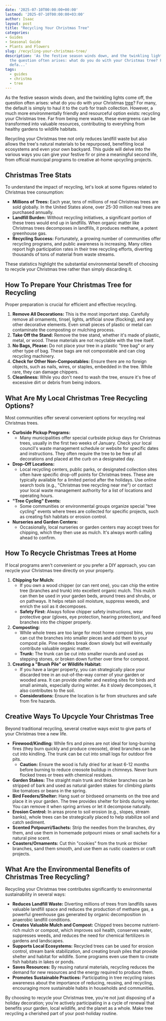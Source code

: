 ```yaml
---
date: '2025-07-10T00:00:00+00:00'
lastmod: '2025-07-10T00:00:00+03:00'
author: Isaac
layout: post
title: "Recycling Your Christmas Tree"
categories:
- Guides
- Seasonal Guide
- Plants and Flowers
slug: /recycling-your-christmas-tree/
description: 'As the festive season winds down, and the twinkling lights come off,
  the question often arises: what do you do with your Christmas tree? For many, the
  defa...'
tags: 
  - guides
  - christma
  - tree
---
```

As the festive season winds down, and the twinkling lights come off, the question often arises: what do you do with your Christmas [tree](/posts/christmas-tree-faq/)? For many, the default is simply to haul it to the curb for trash collection. However, a much more environmentally friendly and resourceful option exists: recycling your Christmas tree. Far from being mere waste, these evergreens can be transformed into valuable resources, contributing to everything from healthy gardens to wildlife habitats.

Recycling your Christmas tree not only reduces landfill waste but also allows the tree's natural materials to be repurposed, benefiting local ecosystems and even your own backyard. This guide will delve into the various ways you can give your festive fir or pine a meaningful second life, from official municipal programs to creative at-home upcycling projects.

## Christmas Tree Stats

To understand the impact of recycling, let's look at some figures related to Christmas tree consumption:

* **Millions of Trees:** Each year, tens of millions of real Christmas trees are sold globally. In the United States alone, over 25-30 million real trees are purchased annually.
* **Landfill Burden:** Without recycling initiatives, a significant portion of these trees would end up in landfills. When organic matter like Christmas trees decomposes in landfills, it produces methane, a potent greenhouse gas.
* **Recycling Success:** Fortunately, a growing number of communities offer recycling programs, and public awareness is increasing. Many cities report high participation rates in their tree recycling efforts, diverting thousands of tons of material from waste streams.

These statistics highlight the substantial environmental benefit of choosing to recycle your Christmas tree rather than simply discarding it.

## How To Prepare Your Christmas Tree for Recycling

Proper preparation is crucial for efficient and effective recycling.

1.  **Remove All Decorations:** This is the most important step. Carefully remove all ornaments, tinsel, lights, artificial snow (flocking), and any other decorative elements. Even small pieces of plastic or metal can contaminate the composting or mulching process.
2.  **Take Off the Stand:** Remove the tree stand, whether it's made of plastic, metal, or wood. These materials are not recyclable with the tree itself.
3.  **No Bags, Please:** Do not place your tree in a plastic "tree bag" or any other type of bag. These bags are not compostable and can clog recycling machinery.
4.  **Check for Other Non-Compostables:** Ensure there are no foreign objects, such as nails, wires, or staples, embedded in the tree. While rare, they can damage chippers.
5.  **Cleanliness:** While you don't need to wash the tree, ensure it's free of excessive dirt or debris from being indoors.

## What Are My Local Christmas Tree Recycling Options?

Most communities offer several convenient options for recycling real Christmas trees.

* **Curbside Pickup Programs:**
    * Many municipalities offer special curbside pickup days for Christmas trees, usually in the first two weeks of January. Check your local council's waste management schedule or website for specific dates and instructions. They often require the tree to be free of all decorations and placed at the curb on a designated day.
* **Drop-Off Locations:**
    * Local recycling centers, public parks, or designated collection sites often have specific drop-off points for Christmas trees. These are typically available for a limited period after the holidays. Use online search tools (e.g., "Christmas tree recycling near me") or contact your local waste management authority for a list of locations and operating hours.
* **"Tree Cycling" Events:**
    * Some communities or environmental groups organize special "tree cycling" events where trees are collected for specific projects, such as creating fish habitats or erosion control.
* **Nurseries and Garden Centers:**
    * Occasionally, local nurseries or garden centers may accept trees for chipping, which they then use as mulch. It's always worth calling ahead to confirm.

## How To Recycle Christmas Trees at Home

If local programs aren't convenient or you prefer a DIY approach, you can recycle your Christmas tree directly on your property.

1.  **Chipping for Mulch:**
    * If you own a wood chipper (or can rent one), you can chip the entire tree (branches and trunk) into excellent organic mulch. This mulch can then be used in your garden beds, around trees and shrubs, or on pathways. It helps retain soil moisture, suppress weeds, and enrich the soil as it decomposes.
    * **Safety First:** Always follow chipper safety instructions, wear protective gear (gloves, eye protection, hearing protection), and feed branches into the chipper properly.
2.  **Composting:**
    * While whole trees are too large for most home compost bins, you can cut the branches into smaller pieces and add them to your compost pile. Pine needles break down slowly but will eventually contribute valuable organic matter.
    * **Trunk:** The trunk can be cut into smaller rounds and used as stepping stones, or broken down further over time for compost.
3.  **Creating a "Brush Pile" or Wildlife Habitat:**
    * If you have a larger property, you can strategically place your discarded tree in an out-of-the-way corner of your garden or wooded area. It can provide shelter and nesting sites for birds and small animals, especially during winter. As it slowly decomposes, it also contributes to the soil.
    * **Considerations:** Ensure the location is far from structures and safe from fire hazards.

## Creative Ways To Upcycle Your Christmas Tree

Beyond traditional recycling, several creative ways exist to give parts of your Christmas tree a new life.

* **Firewood/Kindling:** While firs and pines are not ideal for long-burning fires (they burn quickly and produce creosote), dried branches can be cut into kindling. The trunk can be cut into small logs for outdoor fire pits.
    * **Caution:** Ensure the wood is fully dried for at least 6-12 months before burning to reduce creosote buildup in chimneys. Never burn flocked trees or trees with chemical residues.
* **Garden Stakes:** The straight main trunk and thicker branches can be stripped of bark and used as natural garden stakes for climbing plants like tomatoes or beans in the spring.
* **Bird Feeders/Shelter:** Hang suet or birdseed ornaments on the tree and place it in your garden. The tree provides shelter for birds during winter. You can remove it when spring arrives or let it decompose naturally.
* **Erosion Control:** In areas prone to soil erosion (e.g., slopes, stream banks), whole trees can be strategically placed to help stabilize soil and catch sediment.
* **Scented Potpourri/Sachets:** Strip the needles from the branches, dry them, and use them in homemade potpourri mixes or small sachets for a natural pine scent.
* **Coasters/Ornaments:** Cut thin "cookies" from the trunk or thicker branches, sand them smooth, and use them as rustic coasters or craft projects.

## What Are the Environmental Benefits of Christmas Tree Recycling?

Recycling your Christmas tree contributes significantly to environmental sustainability in several ways:

* **Reduces Landfill Waste:** Diverting millions of trees from landfills saves valuable landfill space and reduces the production of methane gas, a powerful greenhouse gas generated by organic decomposition in anaerobic landfill conditions.
* **Creates Valuable Mulch and Compost:** Chipped trees become nutrient-rich mulch or compost, which improves soil health, conserves water, suppresses weeds, and reduces the need for chemical fertilizers in gardens and landscapes.
* **Supports Local Ecosystems:** Recycled trees can be used for erosion control, stream bank stabilization, and creating brush piles that provide shelter and habitat for wildlife. Some programs even use them to create fish habitats in lakes or ponds.
* **Saves Resources:** By reusing natural materials, recycling reduces the demand for new resources and the energy required to produce them.
* **Promotes Sustainable Practices:** Participating in tree recycling raises awareness about the importance of reducing, reusing, and recycling, encouraging more sustainable habits in households and communities.

By choosing to recycle your Christmas tree, you're not just disposing of a holiday decoration; you're actively participating in a cycle of renewal that benefits your garden, local wildlife, and the planet as a whole. Make tree recycling a cherished part of your post-holiday routine.

